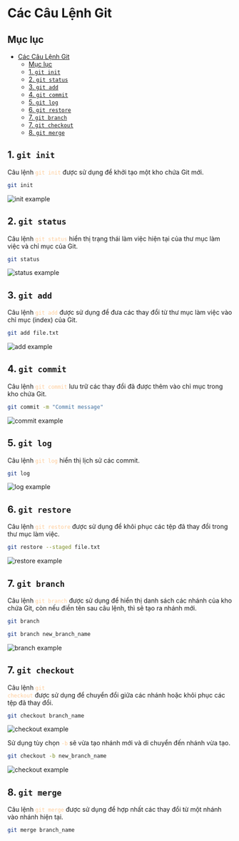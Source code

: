 # Các Câu Lệnh Git

## Mục lục

- [Các Câu Lệnh Git](#các-câu-lệnh-git)
  - [Mục lục](#mục-lục)
  - [1. `git init`](#1-git-init)
  - [2. `git status`](#2-git-status)
  - [3. `git add`](#3-git-add)
  - [4. `git commit`](#4-git-commit)
  - [5. `git log`](#5-git-log)
  - [6. `git restore`](#6-git-restore)
  - [7. `git branch`](#7-git-branch)
  - [7. `git checkout`](#7-git-checkout)
  - [8. `git merge`](#8-git-merge)

## 1. `git init`

Câu lệnh <code><span style="color:#ffcc99;">git init</span></code> được sử dụng để khởi tạo một kho chứa Git mới.

```sh
git init
```

![init example](./imgs/init-ex1.png)

## 2. `git status`

Câu lệnh <code><span style="color:#ffcc99;">git status</span></code> hiển thị trạng thái làm việc hiện tại của thư mục làm việc và chỉ mục của Git.

```sh
git status
```

![status example](./imgs/status-ex1.png)

## 3. `git add`

Câu lệnh <code><span style="color:#ffcc99;">git add</span></code> được sử dụng để đưa các thay đổi từ thư mục làm việc vào chỉ mục (index) của Git.

```sh
git add file.txt
```

![add example](./imgs/add-ex1.png)

## 4. `git commit`

Câu lệnh <code><span style="color:#ffcc99;">git commit</span></code> lưu trữ các thay đổi đã được thêm vào chỉ mục trong kho chứa Git.

```sh
git commit -m "Commit message"
```

![commit example](./imgs/commit-ex1.png)

## 5. `git log`

Câu lệnh <code><span style="color:#ffcc99;">git log</span></code> hiển thị lịch sử các commit.

```sh
git log
```

![log example](./imgs/log-ex1.png)

## 6. `git restore`

Câu lệnh <code><span style="color:#ffcc99;">git restore</span></code> được sử dụng để khôi phục các tệp đã thay đổi trong thư mục làm việc.

```sh
git restore --staged file.txt
```

![restore example](./imgs/restore-ex1.png)

## 7. `git branch`

Câu lệnh <code><span style="color:#ffcc99;">git branch</span></code> được sử dụng để hiển thị danh sách các nhánh của kho chứa Git, còn nếu điền tên sau câu lệnh, thì sẽ tạo ra nhánh mới.

```sh
git branch 
```
```sh
git branch new_branch_name
```

![branch example](./imgs/branch-ex1.png)

## 7. `git checkout`

Câu lệnh <code><span style="color:#ffcc99;">git checkout</span></code> được sử dụng để chuyển đổi giữa các nhánh hoặc khôi phục các tệp đã thay đổi.

```sh
git checkout branch_name
```

![checkout example](./imgs/checkout-ex1.png)

Sử dụng tùy chọn <code><span style="color:#ffcc99;">-b</span></code> sẽ vừa tạo nhánh mới và di chuyển đến nhánh vừa tạo. 

```sh
git checkout -b new_branch_name
```

![checkout example](./imgs/checkout-ex2.png)

## 8. `git merge`

Câu lệnh <code><span style="color:#ffcc99;">git merge</span></code> được sử dụng để hợp nhất các thay đổi từ một nhánh vào nhánh hiện tại.

```sh
git merge branch_name
```
